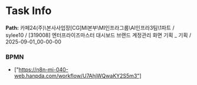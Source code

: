 # Task Info

**Path:** 카페24(주)\본사사업장\[CG]MI본부\MI인프라그룹\AI인프라3팀\1파트 / sylee10 / [319008] 엔터프라이즈마스터 대시보드 브랜드 계정관리 화면 기획 _ 기획 / 2025-09-01_00-00-00

### BPMN
- ["https://n8n-mi-040-web.hanpda.com/workflow/U7AhjWQwaKY2S5m3"]

